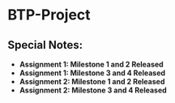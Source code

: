 # BTP-Project

## **Special Notes:**
* **Assignment 1: Milestone 1 and 2 Released**
* **Assignment 1: Milestone 3 and 4 Released**
* **Assignment 2: Milestone 1 and 2 Released**
* **Assignment 2: Milestone 3 and 4 Released**
